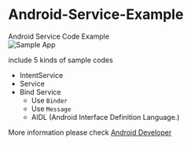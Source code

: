 # Android-Service-Example
Android Service Code Example<br>
![Sample App](http://i.imgur.com/WPvC72t.png)

include 5 kinds of sample codes
 - IntentService
 - Service
 - Bind Service
   - Use `Binder`
   - Use `Message`
   - AIDL (Android Interface Definition Language.)

More information please check [Android Developer](https://developer.android.com/guide/components/services.html)
